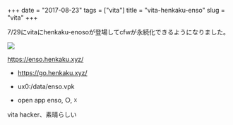 +++
date = "2017-08-23"
tags = ["vita"]
title = "vita-henkaku-enso"
slug = "vita"
+++

7/29にvitaにhenkaku-enosoが登場してcfwが永続化できるようになりました。

![](https://raw.githubusercontent.com/syui/img/master/old/vita-hack-07.jpg)

https://enso.henkaku.xyz/

- https://go.henkaku.xyz/

- ux0:/data/enso.vpk

- open app enso, ○, ☓

vita hacker、素晴らしい
	  

